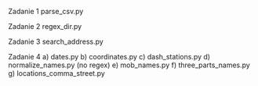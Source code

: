 Zadanie 1
parse_csv.py

Zadanie 2
regex_dir.py

Zadanie 3
search_address.py

Zadanie 4
    a) dates.py
    b) coordinates.py
    c) dash_stations.py
    d) normalize_names.py (no regex)
    e) mob_names.py
    f) three_parts_names.py
    g) locations_comma_street.py
    